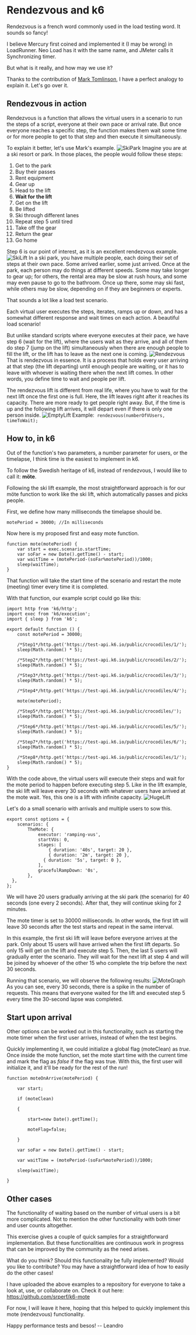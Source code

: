 # Rendezvous and k6
Rendezvous is a french word commonly used in the load testing word. It sounds so fancy!

I believe Mercury first coined and implemented it (I may be wrong) in LoadRunner. Neo Load has it with the same name, and JMeter calls it Synchronizing timer.

But what is it really, and how may we use it? 

Thanks to the contribution of [Mark Tomlinson](https://www.linkedin.com/in/mtomlins/), I have a perfect analogy to explain it. Let's go over it.

## Rendezvous in action

Rendezvous is a function that allows the virtual users in a scenario to run the steps of a script, everyone at their own pace or arrival rate. But once everyone reaches a specific step, the function makes them wait some time or for more people to get to that step and then execute it simultaneously.

To explain it better, let's use Mark's example.
![SkiPark](../images/skiPark.png)
Imagine you are at a ski resort or park. In those places, the people would follow these steps:

1.  Get to the park
2.  Buy their passes
3.  Rent equipment
4.  Gear up
5.  Head to the lift
6.  **Wait for the lift**
7.  Get on the lift
8.  Be lifted
9.  Ski through different lanes
10.  Repeat step 5 until tired
11.  Take off the gear
12.  Return the gear
13.  Go home

Step 6 is our point of interest, as it is an excellent rendezvous example.
![SkiLift](../images/skiLift1.png)
In a ski park, you have multiple people, each doing their set of steps at their own pace. Some arrived earlier, some just arrived. Once at the park, each person may do things at different speeds. Some may take longer to gear up; for others, the rental area may be slow at rush hours, and some may even pause to go to the bathroom. Once up there, some may ski fast, while others may be slow, depending on if they are beginners or experts.

That sounds a lot like a load test scenario.

Each virtual user executes the steps, iterates, ramps up or down, and has a somewhat different response and wait times on each action. A beautiful load scenario!

But unlike standard scripts where everyone executes at their pace, we have step 6 (wait for the lift), where the users wait as they arrive, and all of them do step 7 (jump on the lift) simultaneously when there are enough people to fill the lift, or the lift has to leave as the next one is coming.
![Rendezvous](../images/skiLiftQueue.png)
That is rendezvous in essence. It is a process that holds every user arriving at that step (the lift departing) until enough people are waiting, or it has to leave with whoever is waiting there when the next lift comes. In other words, you define time to wait and people per lift.

The rendezvous lift is different from real life, where you have to wait for the next lift once the first one is full. Here, the lift leaves right after it reaches its capacity. There are more ready to get people right away. But, if the time is up and the following lift arrives, it will depart even if there is only one person inside.
![EmptyLift](../images/skiLiftEmpty.png)
Example: 
	```
	rendezvous(numberOfVUsers, timeToWait);
	```

## How to, in k6

Out of the function's two parameters, a number parameter for users, or the timelapse, I think time is the easiest to implement in k6.

To follow the Swedish heritage of k6, instead of rendezvous, I would like to call it: **möte**.

Following the ski lift example, the most straightforward approach is for our möte function to work like the ski lift, which automatically passes and picks people.

First, we define how many milliseconds the timelapse should be.

``` 
motePeriod = 30000; //In milliseconds
```

  

Now here is my proposed first and easy mote function.

```
function mote(motePeriod) {
    var start = exec.scenario.startTime;
    var soFar = new Date().getTime() - start;
    var waitTime = (motePeriod-(soFar%motePeriod))/1000;
    sleep(waitTime);
}
```

That function will take the start time of the scenario and restart the mote (meeting) timer every time it is completed.

With that function, our example script could go like this:

```
import http from 'k6/http';
import exec from 'k6/execution';
import { sleep } from 'k6';

export default function () {
    const motePeriod = 30000;
    
    /*Step1*/http.get('https://test-api.k6.io/public/crocodiles/1/');
    sleep(Math.random() * 5);

    /*Step2*/http.get('https://test-api.k6.io/public/crocodiles/2/');
    sleep(Math.random() * 5);
    
    /*Step3*/http.get('https://test-api.k6.io/public/crocodiles/3/');
    sleep(Math.random() * 5);
    
    /*Step4*/http.get('https://test-api.k6.io/public/crocodiles/4/');
  
    mote(motePeriod);

    /*Step5*/http.get('https://test-api.k6.io/public/crocodiles/');
    sleep(Math.random() * 5);
    
    /*Step6*/http.get('https://test-api.k6.io/public/crocodiles/5/');
    sleep(Math.random() * 5);
    
    /*Step7*/http.get('https://test-api.k6.io/public/crocodiles/6/');
    sleep(Math.random() * 5);
    
    /*Step8*/http.get('https://test-api.k6.io/public/crocodiles/1/');
    sleep(Math.random() * 5);
}
```

With the code above, the virtual users will execute their steps and wait for the mote period to happen before executing step 5. Like in the lift example, the ski lift will leave every 30 seconds with whatever users have arrived at the mote wait. Yes, this one is a lift with infinite capacity.
![HugeLift](../images/skiLift2.png)

Let's do a small scenario with arrivals and multiple users to sow this.

```
export const options = {
    scenarios: {
        TheMote: {
            executor: 'ramping-vus',
            startVUs: 0,
            stages: [
                { duration: '40s', target: 20 },
                { duration: '2m', target: 20 },
              { duration: '5s', target: 0 },
            ],
            gracefulRampDown: '0s',
        },
  },
};
```

We will have 20 users gradually arriving at the ski park (the scenario) for 40 seconds (one every 2 seconds). After that, they will continue skiing for 2 minutes.

The mote timer is set to 30000 milliseconds. In other words, the first lift will leave 30 seconds after the test starts and repeat in the same interval.

In this example, the first ski lift will leave before everyone arrives at the park. Only about 15 users will have arrived when the first lift departs. So only 15 will get on the lift and execute step 5. Then, the last 5 users will gradually enter the scenario. They will wait for the next lift at step 4 and will be joined by whoever of the other 15 who complete the trip before the next 30 seconds.

Running that scenario, we will observe the following results:
![MoteGraph](../images/moteExplain.png)
As you can see, every 30 seconds, there is a spike in the number of requests. This means that everyone waited for the lift and executed step 5 every time the 30-second lapse was completed.

## Start upon arrival

Other options can be worked out in this functionality, such as starting the mote timer when the first user arrives, instead of when the test begins.

Quickly implementing it, we could initialize a global flag (moteClean) as _true_. Once inside the mote function, set the mote start time with the current time and mark the flag as _false_ if the flag was true. With this, the first user will initialize it, and it'll be ready for the rest of the run!

```
function moteOnArrive(motePeriod) {

    var start;

    if (moteClean)

    {

        start=new Date().getTime();

        moteFlag=false;

    }

    var soFar = new Date().getTime() - start;

    var waitTime = (motePeriod-(soFar%motePeriod))/1000;

    sleep(waitTime);

}
```

## Other cases

The functionality of waiting based on the number of virtual users is a bit more complicated. Not to mention the other functionality with both timer and user counts altogether.

This exercise gives a couple of quick samples for a straightforward implementation. But these functionalities are continuous work in progress that can be improved by the community as the need arises.

What do you think? Should this functionality be fully implemented? Would you like to contribute? You may have a straightforward idea of how to easily do the other cases!

I have uploaded the above examples to a repository for everyone to take a look at, use, or collaborate on. 
Check it out here: https://github.com/srperf/k6-mote

For now, I will leave it here, hoping that this helped to quickly implement this mote (rendezvous) functionality.

Happy performance tests and besos!
-- Leandro